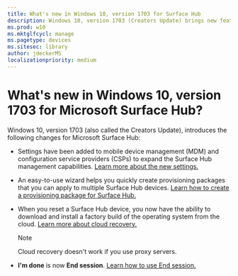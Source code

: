 ```yaml
---
title: What's new in Windows 10, version 1703 for Surface Hub 
description: Windows 10, version 1703 (Creators Update) brings new features to Microsoft Surface Hub.
ms.prod: w10
ms.mktglfcycl: manage
ms.pagetype: devices
ms.sitesec: library
author: jdeckerMS
localizationpriority: medium
---
```


# What's new in Windows 10, version 1703 for Microsoft Surface Hub?

Windows 10, version 1703 (also called the Creators Update), introduces the following changes for Microsoft Surface Hub:


- Settings have been added to mobile device management (MDM) and configuration service providers (CSPs) to expand the Surface Hub management capabilities. [Learn more about the new settings.](manage-settings-with-mdm-for-surface-hub.md)

- An easy-to-use wizard helps you quickly create provisioning packages that you can apply to multiple Surface Hub devices. [Learn how to create a provisioning package for Surface Hub.](provisioning-packages-for-certificates-surface-hub.md)

- When you reset a Surface Hub device, you now have the ability to download and install a factory build of the operating system from the cloud. [Learn more about cloud recovery.](device-reset-surface-hub.md#cloud-recovery)
    >[!NOTE]
    >Cloud recovery doesn't work if you use proxy servers.
    
- **I'm done** is now **End session**. [Learn how to use End session.](i-am-done-finishing-your-surface-hub-meeting.md) 



 

 

